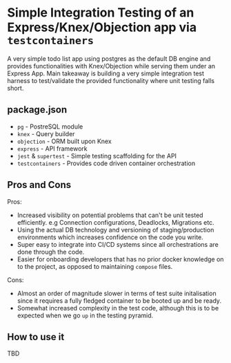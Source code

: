 # Simple Integration Testing of an Express/Knex/Objection app via `testcontainers`

A very simple todo list app using postgres as the default DB engine and provides functionalities with Knex/Objection while serving them under an Express App.
Main takeaway is building a very simple integration test harness to test/validate the provided functionality where unit testing falls short.

## package.json

- `pg` - PostreSQL module
- `knex` - Query builder
- `objection` - ORM built upon Knex
- `express` - API framework
- `jest` & `supertest` - Simple testing scaffolding for the API
- `testcontainers` - Provides code driven container orchestration

## Pros and Cons

Pros:

- Increased visibility on potential problems that can't be unit tested efficiently. e.g Connection configurations, Deadlocks, Migrations etc.
- Using the actual DB technology and versioning of staging/production environments which increases confidence on the code you write.
- Super easy to integrate into CI/CD systems since all orchestrations are done through the code.
- Easier for onboarding developers that has no prior docker knowledge on to the project, as opposed to maintaining `compose` files.

Cons:

- Almost an order of magnitude slower in terms of test suite initalisation since it requires a fully fledged container to be booted up and be ready.
- Somewhat increased complexity in the test code, although this is to be expected when we go `up` in the testing pyramid.

## How to use it

TBD
